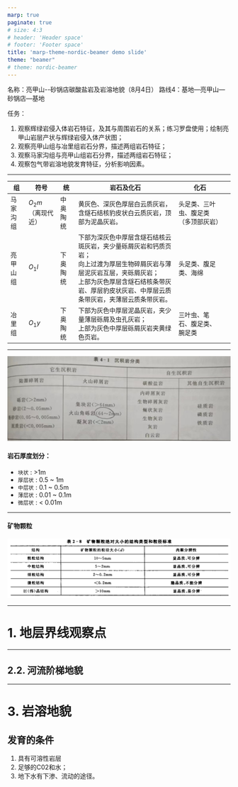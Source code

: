 ```yaml
---
marp: true
paginate: true
# size: 4:3
# header: 'Header space'
# footer: 'Footer space'
title: 'marp-theme-nordic-beamer demo slide'
theme: "beamer"
# theme: nordic-beamer
---
```




名称：亮甲山--砂锅店碳酸盐岩及岩溶地貌（8月4日）
路线4：基地—亮甲山—砂锅店—基地

任务：
1. 观察辉绿岩侵入体岩石特征，及其与周围岩石的关系；练习罗盘使用；绘制亮甲山岩层产状与辉绿岩侵入体产状图；
2. 观察亮甲山组与冶里组岩石分界，描述两组岩石特征；
3. 观察马家沟组与亮甲山组岩石分界，描述两组岩石特征；
4. 观察包气带岩溶地貌发育特征，分析影响因素。

---


| 组       | 符号                | 统       | 岩石及化石                                                   | 化石                                 |      |
| -------- | ------------------- | -------- | ------------------------------------------------------------ | ------------------------------------ | ---- |
| 马家沟组 | $O_2m$ （离现代近） | 中奥陶统 | 黄灰色、深灰色厚层白云质灰岩，含燧石结核豹皮状白云质灰岩，顶部为泥晶灰岩。 | 头足类、三叶虫、腹足类（多顶部灰岩） |      |
| 亮甲山组 | $O_1l$              | 下奥陶统 | 下部为深灰色中厚层含燧石结核云斑灰岩，夹少量砾屑灰岩和钙质页岩；<br />向上过渡为厚层生物碎屑灰岩与薄层泥灰岩互层，夹砾屑灰岩；<br />上部为灰色厚层含燧石结核条带灰岩、厚层豹皮状灰岩、中厚层云质条带灰岩，夹薄层云质条带灰岩。 | 头足类、腹足类、海绵                 |      |
| 冶里组   | $O_1y$              | 下奥陶统 | 下部为灰色中厚层泥晶灰岩，夹少量薄层砾屑及虫孔灰岩；<br />上部为灰色中厚层砾屑灰岩夹黄绿色页岩。 | 三叶虫、笔石、腹足类、腕足类         |      |

---

![h:9cm](images/L4_亮甲山/沉积岩分类.png)

<h4>岩石厚度划分：</h4>

- `块状`   : >1m
- `厚层状` : 0.5 ~ 1m
- `中层状` : 0.1 ~ 0.5m
- `薄层状` : 0.01 ~ 0.1m
- `微层状` : < 0.01m

---

<h4>矿物颗粒</h4>

![](images/base01-岩石基础/矿物颗粒.png)





---

# 1. 地层界线观察点


---

## 2.2. 河流阶梯地貌

---




# 3. 岩溶地貌

## 发育的条件

1) 具有可溶性岩层
2) 足够的C02和水；
3) 地下水有下渗、流动的途径。

